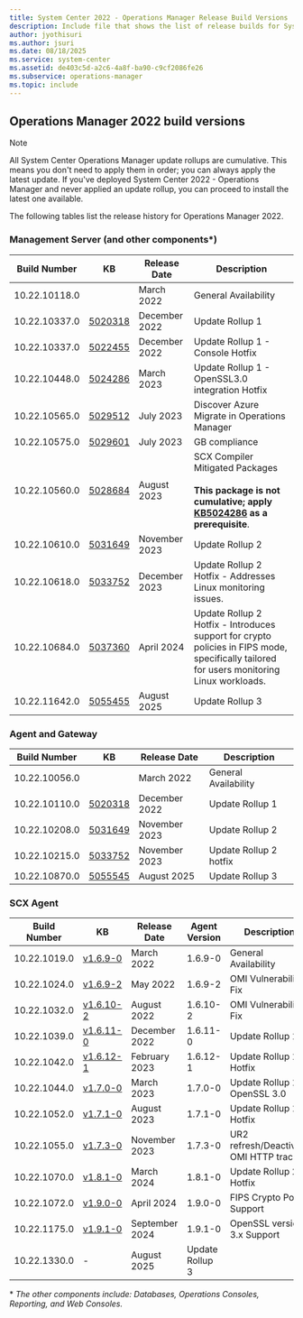 ```yaml
---
title: System Center 2022 - Operations Manager Release Build Versions
description: Include file that shows the list of release builds for System Center 2022 - Operations Manager.
author: jyothisuri
ms.author: jsuri
ms.date: 08/18/2025
ms.service: system-center
ms.assetid: de403c5d-a2c6-4a8f-ba90-c9cf2086fe26
ms.subservice: operations-manager
ms.topic: include
---
```


## Operations Manager 2022 build versions

> [!NOTE]
> All System Center Operations Manager update rollups are cumulative. This means you don't need to apply them in order; you can always apply the latest update. If you've deployed System Center 2022 - Operations Manager and never applied an update rollup, you can proceed to install the latest one available.

The following tables list the release history for Operations Manager 2022.

### Management Server (and other components*)
|Build Number |KB |Release Date |Description |
|-------------|---|-------------|------------|
|10.22.10118.0||March 2022 |General Availability |
|10.22.10337.0|[5020318](https://support.microsoft.com/kb/5020318) | December 2022 | Update Rollup 1 |
|10.22.10337.0|[5022455](https://support.microsoft.com/kb/5022455) | December 2022 | Update Rollup 1 - Console Hotfix |
|10.22.10448.0|[5024286](https://support.microsoft.com/kb/5024286) | March 2023 | Update Rollup 1 - OpenSSL3.0 integration Hotfix |
|10.22.10565.0|[5029512](https://support.microsoft.com/kb/5029512) | July 2023 | Discover Azure Migrate in Operations Manager |
|10.22.10575.0|[5029601](https://support.microsoft.com/kb/5029601) | July 2023 | GB compliance |
|10.22.10560.0|[5028684](https://support.microsoft.com/kb/5028684) | August 2023 | SCX Compiler Mitigated Packages <br/> <br/> **This package is not cumulative; apply [KB5024286](https://support.microsoft.com/topic/system-center-operations-manager-2022-now-has-openssl3-0-integration-kb-5024286-331bd221-10f9-42d5-bc06-775eaabe3081) as a prerequisite**. |
|10.22.10610.0|[5031649](https://support.microsoft.com/kb/5031649) | November 2023 | Update Rollup 2 |
|10.22.10618.0|[5033752](https://support.microsoft.com/kb/5033752) | December 2023 | Update Rollup 2 Hotfix - Addresses Linux monitoring issues. |
|10.22.10684.0|[5037360](https://support.microsoft.com/kb/5037360) | April 2024 | Update Rollup 2 Hotfix - Introduces support for crypto policies in FIPS mode, specifically tailored for users monitoring Linux workloads. |
|10.22.11642.0|[5055455](https://support.microsoft.com/kb/5055455) | August 2025 | Update Rollup 3 |

### Agent and Gateway
|Build Number |KB |Release Date |Description |
|-------------|---|-------------|------------|
|10.22.10056.0||March 2022 |General Availability |
|10.22.10110.0|[5020318](https://support.microsoft.com/kb/5020318) | December 2022 | Update Rollup 1|
|10.22.10208.0|[5031649](https://support.microsoft.com/kb/5031649) | November 2023 | Update Rollup 2 |
|10.22.10215.0|[5033752](https://support.microsoft.com/kb/5033752) | November 2023 | Update Rollup 2 hotfix |
|10.22.10870.0|[5055545](https://support.microsoft.com/topic/778f5f8b-ed9f-4a34-b742-48e48fce1b81) | August 2025 | Update Rollup 3 |

### SCX Agent
|Build Number |KB |Release Date |Agent Version |Description |
|-------------|---|-------------|--------------|------------|
|10.22.1019.0|[v1.6.9-0](https://github.com/microsoft/SCXcore/releases/tag/v1.6.9-0) |March 2022 |1.6.9-0 |General Availability |
|10.22.1024.0|[v1.6.9-2](https://github.com/microsoft/SCXcore/releases/tag/v1.6.9-2) |May 2022 |1.6.9-2 |OMI Vulnerability Fix |
|10.22.1032.0|[v1.6.10-2](https://github.com/microsoft/SCXcore/releases/tag/v1.6.10-2) |August 2022 |1.6.10-2 |OMI Vulnerability Fix |
|10.22.1039.0|[v1.6.11-0](https://github.com/microsoft/SCXcore/releases/tag/v1.6.11-0) |December 2022 |1.6.11-0 |Update Rollup 1 |
|10.22.1042.0|[v1.6.12-1](https://github.com/microsoft/SCXcore/releases/tag/v1.6.12-1) |February 2023 |1.6.12-1 |Update Rollup 1 - Hotfix |
|10.22.1044.0|[v1.7.0-0](https://github.com/microsoft/SCXcore/releases/tag/v1.7.0-0) |March 2023 |1.7.0-0 |Update Rollup 1 - OpenSSL 3.0 |
|10.22.1052.0|[v1.7.1-0](https://github.com/microsoft/SCXcore/releases/tag/v1.7.1-0) |August 2023 |1.7.1-0 |Update Rollup 1 - Hotfix |
|10.22.1055.0|[v1.7.3-0](https://github.com/microsoft/SCXcore/releases/tag/v1.7.3-0) |November 2023 |1.7.3-0 |UR2 refresh/Deactivate OMI HTTP tracing|
|10.22.1070.0|[v1.8.1-0](https://github.com/microsoft/SCXcore/releases/tag/v1.8.1-0) |March 2024 |1.8.1-0 |Update Rollup 2 - Hotfix |
|10.22.1072.0|[v1.9.0-0](https://github.com/microsoft/SCXcore/releases/tag/v1.9.0-0) |April 2024 |1.9.0-0 |FIPS Crypto Policy Support |
|10.22.1175.0|[v1.9.1-0](https://github.com/microsoft/SCXcore/releases/tag/v1.9.1-0)|September 2024 |1.9.1-0 |OpenSSL version 3.x Support|
|10.22.1330.0| - | August 2025 | Update Rollup 3 |

 \* *The other components include: Databases, Operations Consoles, Reporting, and Web Consoles.*
